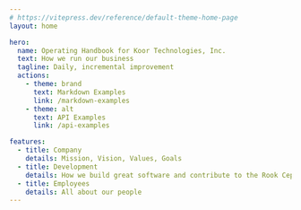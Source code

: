 ```yaml
---
# https://vitepress.dev/reference/default-theme-home-page
layout: home

hero:
  name: Operating Handbook for Koor Technologies, Inc.
  text: How we run our business
  tagline: Daily, incremental improvement
  actions:
    - theme: brand
      text: Markdown Examples
      link: /markdown-examples
    - theme: alt
      text: API Examples
      link: /api-examples

features:
  - title: Company
    details: Mission, Vision, Values, Goals
  - title: Development
    details: How we build great software and contribute to the Rook Ceph open source community
  - title: Employees
    details: All about our people
---
```

